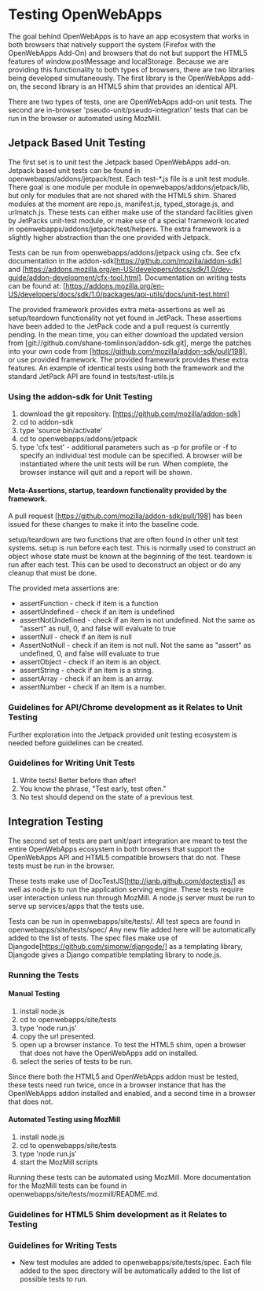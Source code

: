 # Testing OpenWebApps

The goal behind OpenWebApps is to have an app ecosystem that works in both browsers that natively support the system (Firefox with the OpenWebApps Add-On) and browsers that do not but support the HTML5 features of window.postMessage and localStorage.  Because we are providing this functionality to both types of browsers, there are two libraries being developed simultaneously.  The first library is the OpenWebApps add-on, the second library is an HTML5 shim that provides an identical API.

There are two types of tests, one are OpenWebApps add-on unit tests.  The second are in-browser 'pseudo-unit/pseudo-integration' tests that can be run in the browser or automated using MozMill.


## Jetpack Based Unit Testing
The first set is to unit test the Jetpack based OpenWebApps add-on.  Jetpack based unit tests can be found in openwebapps/addons/jetpack/test.  Each test-*.js file is a unit test module.  There goal is one module per module in openwebapps/addons/jetpack/lib, but only for modules that are not shared with the HTML5 shim.  Shared modules at the moment are repo.js, manifest.js, typed_storage.js, and urlmatch.js. These tests can either make use of the standard facilities given by JetPacks unit-test module, or make use of a special framework located in openwebapps/addons/jetpack/test/helpers.  The extra framework is a slightly higher abstraction than the one provided with Jetpack.

Tests can be run from openwebapps/addons/jetpack using cfx.  See cfx documentation in the addon-sdk[https://github.com/mozilla/addon-sdk] and [https://addons.mozilla.org/en-US/developers/docs/sdk/1.0/dev-guide/addon-development/cfx-tool.html]. Documentation on writing tests can be found at: [https://addons.mozilla.org/en-US/developers/docs/sdk/1.0/packages/api-utils/docs/unit-test.html]

The provided framework provides extra meta-assertions as well as setup/teardown functionality not yet found in JetPack.  These assertions have been added to the JetPack code and a pull request is currently pending.  In the mean time, you can either download the updated version from [git://github.com/shane-tomlinson/addon-sdk.git], merge the patches into your own code from [https://github.com/mozilla/addon-sdk/pull/198], or use provided framework.  The provided framework provides these extra features.  An example of identical tests using both the framework and the standard JetPack API are found in tests/test-utils.js 

### Using the addon-sdk for Unit Testing

1. download the git repository. [https://github.com/mozilla/addon-sdk]
2. cd to addon-sdk
3. type 'source bin/activate'
4. cd to openwebapps/addons/jetpack
5. type 'cfx test' - additional parameters such as -p for profile or -f to specify an individual test module can be specified. A browser will be instantiated where the unit tests will be run.  When complete, the browser instance will quit and a report will be shown.

#### Meta-Assertions, startup, teardown functionality provided by the framework.
A pull request [https://github.com/mozilla/addon-sdk/pull/198] has been issued for these changes to make it into the baseline code.

setup/teardown are two functions that are often found in other unit test systems.  setup is run before each test.  This is normally used to construct an object whose state must be known at the beginning of the test. teardown is run after each test.  This can be used to deconstruct an object or do any cleanup that must be done.

The provided meta assertions are:
* assertFunction - check if item is a function
* assertUndefined - check if an item is undefined
* assertNotUndefined - check if an item is not undefined.  Not the same as "assert" as null, 0, and false will evaluate to true
* assertNull - check if an item is null
* AssertNotNull - check if an item is not null.  Not the same as "assert" as undefined, 0, and false will evaluate to true
* assertObject - check if an item is an object.
* assertString - check if an item is a string.
* assertArray - check if an item is an array.
* assertNumber - check if an item is a number.

### Guidelines for API/Chrome development as it Relates to Unit Testing
Further exploration into the Jetpack provided unit testing ecosystem is needed before guidelines can be created.

### Guidelines for Writing Unit Tests
1. Write tests!  Better before than after!
2. You know the phrase, "Test early, test often."
3. No test should depend on the state of a previous test.

## Integration Testing

The second set of tests are part unit/part integration are meant to test the entire OpenWebApps ecosystem in both browsers that support the OpenWebApps API and HTML5 compatible browsers that do not.  These tests must be run in the browser.  

These tests make use of DocTestJS[http://ianb.github.com/doctestjs/] as well as node.js to run the application serving engine.  These tests require user interaction unless run through MozMill.  A node.js server must be run to serve up services/apps that the tests use.  

Tests can be run in openwebapps/site/tests/.  All test specs are found in openwebapps/site/tests/spec/  Any new file added here will be automatically added to the list of tests.  The spec files make use of Djangode[https://github.com/simonw/djangode/] as a templating library, Djangode gives a Django compatible templating library to node.js.

### Running the Tests

#### Manual Testing
1. install node.js
2. cd to openwebapps/site/tests
3. type 'node run.js'
4. copy the url presented.
5. open up a browser instance.  To test the HTML5 shim, open a browser that does not have the OpenWebApps add on installed.
6. select the series of tests to be run.

Since there both the HTML5 and OpenWebApps addon must be tested, these tests need run twice, once in a browser instance that has the OpenWebApps addon installed and enabled, and a second time in a browser that does not.  

#### Automated Testing using MozMill
1. install node.js
2. cd to openwebapps/site/tests
3. type 'node run.js'
4. start the MozMill scripts

Running these tests can be automated using MozMill.  More documentation for the MozMill tests can be found in openwebapps/site/tests/mozmill/README.md.

### Guidelines for HTML5 Shim development as it Relates to Testing

### Guidelines for Writing Tests
* New test modules are added to openwebapps/site/tests/spec.  Each file added to the spec directory will be automatically added to the list of possible tests to run.


